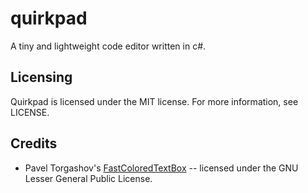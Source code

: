 # quirkpad

A tiny and lightweight code editor written in c#.

## Licensing

Quirkpad is licensed under the MIT license. For more information, see LICENSE.

## Credits

* Pavel Torgashov's [FastColoredTextBox](https://github.com/PavelTorgashov/FastColoredTextBox) -- licensed under the GNU Lesser General Public License.
